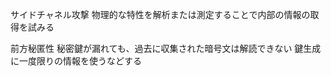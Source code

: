 
サイドチャネル攻撃
	物理的な特性を解析または測定することで内部の情報の取得を試みる
	
前方秘匿性
	秘密鍵が漏れても、過去に収集された暗号文は解読できない
	鍵生成に一度限りの情報を使うなどする